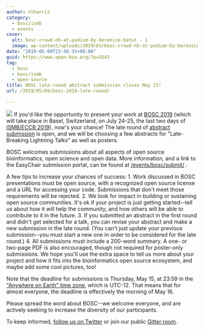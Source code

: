 ```yaml
---
author: nlharris
category:
  - bosc/ismb
  - events
cover:
  alt: bosc-crowd-nh-at-podium-by-berenice-batut - 1
  image: wp-content/uploads/2019/03/bosc-crowd-nh-at-podium-by-berenice-batut-1.jpg
date: "2019-05-09T23:48:35+00:00"
guid: https://www.open-bio.org/?p=3543
tag:
  - bosc
  - bosc/ismb
  - open-source
title: BOSC late-round abstract submission closes May 15!
url: /2019/05/09/bosc-2019-late-round/

---
```

![](wp/wp-content/uploads/2019/03/nomi-at-podium-open-data-slide-gigascience.jpg-1.jpg)
If you'd like the opportunity to present your work at [BOSC 2019](/events/bosc/) (which will take place in Basel, Switzerland, on July 24-25, the last two days of [ISMB/ECCB 2019](https://www.iscb.org/ismbeccb2019)), now's your chance! The late round of [abstract submission](/events/bosc/submit) is open, and we will be choosing a few abstracts for "Late-Breaking Lightning Talks" as well as posters.

BOSC welcomes submissions about all aspects of open source bioinformatics, open science and open data. More information, and a link to the EasyChair submission portal, can be found at [/events/bosc/submit/](/events/bosc/submit/) .

A few tips to increase your chances of success:
1\. Work discussed in BOSC presentations must be open source, with a recognized open source license and a URL for accessing your code. Submissions that don't meet those requirements will be rejected.
2\. We look for impact in building or sustaining open source communities. It's ok if your project is just getting started--tell us about how it will help the community, and how others will be able to contribute to it in the future.
3\. If you submitted an abstract in the first round and didn't get selected for a talk, you can revise your abstract and make a new submission in the late round. (You can't just update your previous submission--you must start a new one in order to be considered for the late round.)
4\. All submissions must include a 200-word summary. A one- or two-page PDF is also encouraged, though not required for poster-only submissions. We hope you'll use the extra space to tell us more about your project and how it fits into the bioinformatics open source ecosystem, and maybe add some cool pictures, too!

Note that the deadline for submissions is Thursday, May 15, at 23:59 in the ["Anywhere on Earth" time zone](https://time.is/Anywhere_on_Earth), which is UTC-12. That means that for almost everyone, the deadline is effectively the morning of May 16.

Please spread the word about BOSC--we welcome everyone, and are actively seeking to increase the diversity of our participants.

To keep informed, [follow us on Twitter](https://twitter.com/OBF_BOSC) or join our public [Gitter room](https://gitter.im/OBF/BOSC_community).
